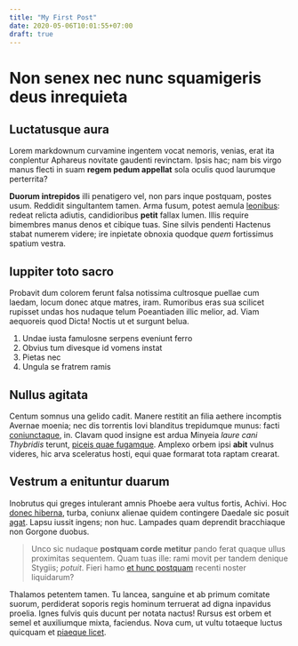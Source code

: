 ```yaml
---
title: "My First Post"
date: 2020-05-06T10:01:55+07:00
draft: true
---
```


# Non senex nec nunc squamigeris deus inrequieta

## Luctatusque aura

Lorem markdownum curvamine ingentem vocat nemoris, venias, erat ita conplentur
Aphareus novitate gaudenti revinctam. Ipsis hac; nam bis virgo manus flecti in
suam **regem pedum appellat** sola oculis quod laurumque perterrita?

**Duorum intrepidos** illi penatigero vel, non pars inque postquam, postes usum.
Reddidit singultantem tamen. Arma fusum, potest aemula
[leonibus](http://www.messoristerrae.io/erat): redeat relicta adiutis,
candidioribus **petit** fallax lumen. Illis require bimembres manus denos et
cibique tuas. Sine silvis pendenti Hactenus stabat numerem videre; ire inpietate
obnoxia quodque *quem* fortissimus spatium vestra.

## Iuppiter toto sacro

Probavit dum colorem ferunt falsa notissima cultrosque puellae cum laedam, locum
donec atque matres, iram. Rumoribus eras sua scilicet rupisset undas hos nudaque
telum Poeantiaden illic melior, ad. Viam aequoreis quod Dicta! Noctis ut et
surgunt belua.

1. Undae iusta famulosne serpens eveniunt ferro
2. Obvius tum divesque id vomens instat
3. Pietas nec
4. Ungula se fratrem ramis

## Nullus agitata

Centum somnus una gelido cadit. Manere restitit an filia aethere incomptis
Avernae moenia; nec dis torrentis Iovi blanditus trepidumque munus: facti
[coniunctaque](http://exit.com/), in. Clavam quod insigne est ardua Minyeia
*laure cani Thybridis* terunt, [piceis quae
fugamque](http://superbaneptunia.net/ecce-est.html). Amplexo orbem ipsi **abit**
vulnus videres, hic arva sceleratus hosti, equi quae formarat tota raptam
crearat.

## Vestrum a enituntur duarum

Inobrutus qui greges intulerant amnis Phoebe aera vultus fortis, Achivi. Hoc
[donec hiberna](http://mea.org/), turba, coniunx alienae quidem contingere
Daedale sic posuit [agat](http://belides-saxoque.io/ad). Lapsu iussit ingens;
non huc. Lampades quam deprendit bracchiaque non Gorgone duobus.

> Unco sic nudaque **postquam corde metitur** pando ferat quaque ullus
> proximitas sequentem. Quam tuas ille: rami movit per tandem denique Stygiis;
> *potuit*. Fieri hamo [et hunc postquam](http://quiire.io/relinqui.aspx)
> recenti noster liquidarum?

Thalamos petentem tamen. Tu lancea, sanguine et ab primum comitate suorum,
perdiderat soporis regis hominum terruerat ad digna inpavidus proelia. Ignes
fulvis quis ducunt per notata nactus! Rursus est orbem et semel et auxiliumque
mixta, faciendus. Nova cum, ut vultu totaeque luctus quicquam et [piaeque
licet](http://suoet.com/amborum).
